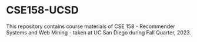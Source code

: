 # CSE158-UCSD
This repository contains course materials of CSE 158 - Recommender Systems and Web Mining - taken at UC San Diego during Fall Quarter, 2023.
